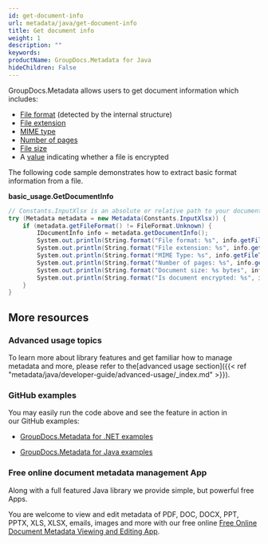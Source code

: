 ```yaml
---
id: get-document-info
url: metadata/java/get-document-info
title: Get document info
weight: 1
description: ""
keywords: 
productName: GroupDocs.Metadata for Java
hideChildren: False
---
```

GroupDocs.Metadata allows users to get document information which includes:

*   [File format](https://apireference.groupdocs.com/metadata/java/com.groupdocs.metadata.core/FileTypePackage#getFileFormat()) (detected by the internal structure)
*   [File extension](https://apireference.groupdocs.com/metadata/java/com.groupdocs.metadata.core/FileTypePackage#getExtension())
*   [MIME type](https://apireference.groupdocs.com/metadata/java/com.groupdocs.metadata.core/FileTypePackage#getMimeType())
*   [Number of pages](https://apireference.groupdocs.com/metadata/java/com.groupdocs.metadata.core/IDocumentInfo#getPageCount())
*   [File size](https://apireference.groupdocs.com/metadata/java/com.groupdocs.metadata.core/IDocumentInfo#getSize())
*   A [value](https://apireference.groupdocs.com/metadata/java/com.groupdocs.metadata.core/IDocumentInfo#isEncrypted()) indicating whether a file is encrypted

The following code sample demonstrates how to extract basic format information from a file.

**basic\_usage.GetDocumentInfo**

```csharp
// Constants.InputXlsx is an absolute or relative path to your document. Ex: @"C:\Docs\source.xlsx"
try (Metadata metadata = new Metadata(Constants.InputXlsx)) {
	if (metadata.getFileFormat() != FileFormat.Unknown) {
		IDocumentInfo info = metadata.getDocumentInfo();
		System.out.println(String.format("File format: %s", info.getFileType().getFileFormat()));
		System.out.println(String.format("File extension: %s", info.getFileType().getExtension()));
		System.out.println(String.format("MIME Type: %s", info.getFileType().getMimeType()));
		System.out.println(String.format("Number of pages: %s", info.getPageCount()));
		System.out.println(String.format("Document size: %s bytes", info.getSize()));
		System.out.println(String.format("Is document encrypted: %s", info.isEncrypted()));
	}
}
```

## More resources

### Advanced usage topics

To learn more about library features and get familiar how to manage metadata and more, please refer to the[advanced usage section]({{< ref "metadata/java/developer-guide/advanced-usage/_index.md" >}}).

### GitHub examples

You may easily run the code above and see the feature in action in our GitHub examples:

*   [GroupDocs.Metadata for .NET examples](https://github.com/groupdocs-metadata/GroupDocs.Metadata-for-.NET)
    
*   [GroupDocs.Metadata for Java examples](https://github.com/groupdocs-metadata/GroupDocs.Metadata-for-Java)
    

### Free online document metadata management App

Along with a full featured Java library we provide simple, but powerful free Apps.

You are welcome to view and edit metadata of PDF, DOC, DOCX, PPT, PPTX, XLS, XLSX, emails, images and more with our free online [Free Online Document Metadata Viewing and Editing App](https://products.groupdocs.app/metadata).
